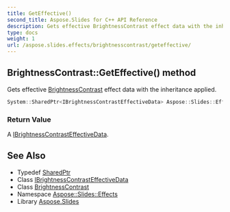 ```yaml
---
title: GetEffective()
second_title: Aspose.Slides for C++ API Reference
description: Gets effective BrightnessContrast effect data with the inheritance applied.
type: docs
weight: 1
url: /aspose.slides.effects/brightnesscontrast/geteffective/
---
```

## BrightnessContrast::GetEffective() method


Gets effective [BrightnessContrast](../) effect data with the inheritance applied.

```cpp
System::SharedPtr<IBrightnessContrastEffectiveData> Aspose::Slides::Effects::BrightnessContrast::GetEffective() override
```


### Return Value

A [IBrightnessContrastEffectiveData](../../ibrightnesscontrasteffectivedata/).

## See Also

* Typedef [SharedPtr](../../../system/sharedptr/)
* Class [IBrightnessContrastEffectiveData](../../ibrightnesscontrasteffectivedata/)
* Class [BrightnessContrast](../)
* Namespace [Aspose::Slides::Effects](../../)
* Library [Aspose.Slides](../../../)